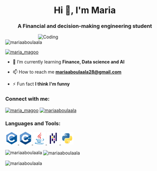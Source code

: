 <h1 align="center">Hi 👋, I'm Maria</h1>
<h3 align="center">A Financial and decision-making engineering student</h3>
<img align="right" topmargin="200" alt="Coding" width="400" src="https://media.tenor.com/1LnewHaxjKUAAAAC/detective-conan-glasses.gif">
<p align="left"> <img src="https://komarev.com/ghpvc/?username=mariaaboulaala&label=Profile%20views&color=0e75b6&style=flat" alt="mariaaboulaala" /> </p>

<p align="left"> <a href="https://twitter.com/maria_magoo" target="blank"><img src="https://img.shields.io/twitter/follow/maria_magoo?logo=twitter&style=for-the-badge" alt="maria_magoo" /></a> </p>

- 🌱 I’m currently learning **Finance, Data science and AI**

- 📫 How to reach me **mariaaboulaala28@gmail.com**

- ⚡ Fun fact **I think I'm funny**

<h3 align="left">Connect with me:</h3>
<p align="left">
<a href="https://twitter.com/maria_magoo" target="blank"><img align="center" src="https://raw.githubusercontent.com/rahuldkjain/github-profile-readme-generator/master/src/images/icons/Social/twitter.svg" alt="maria_magoo" height="30" width="40" /></a>
<a href="https://linkedin.com/in/mariaaboulaala" target="blank"><img align="center" src="https://raw.githubusercontent.com/rahuldkjain/github-profile-readme-generator/master/src/images/icons/Social/linked-in-alt.svg" alt="mariaaboulaala" height="30" width="40" /></a>
</p>

<h3 align="left">Languages and Tools:</h3>
<p align="left"> <a href="https://www.cprogramming.com/" target="_blank" rel="noreferrer"> <img src="https://raw.githubusercontent.com/devicons/devicon/master/icons/c/c-original.svg" alt="c" width="40" height="40"/> </a> <a href="https://www.w3schools.com/cpp/" target="_blank" rel="noreferrer"> <img src="https://raw.githubusercontent.com/devicons/devicon/master/icons/cplusplus/cplusplus-original.svg" alt="cplusplus" width="40" height="40"/> </a> <a href="https://www.java.com" target="_blank" rel="noreferrer"> <img src="https://raw.githubusercontent.com/devicons/devicon/master/icons/java/java-original.svg" alt="java" width="40" height="40"/> </a> <a href="https://pandas.pydata.org/" target="_blank" rel="noreferrer"> <img src="https://raw.githubusercontent.com/devicons/devicon/2ae2a900d2f041da66e950e4d48052658d850630/icons/pandas/pandas-original.svg" alt="pandas" width="40" height="40"/> </a> <a href="https://www.python.org" target="_blank" rel="noreferrer"> <img src="https://raw.githubusercontent.com/devicons/devicon/master/icons/python/python-original.svg" alt="python" width="40" height="40"/> </a> </p>

<p><img align="left" src="https://github-readme-stats.vercel.app/api/top-langs?username=mariaaboulaala&show_icons=true&locale=en&layout=compact" alt="mariaaboulaala" /></p>

<p>&nbsp;<img align="center" src="https://github-readme-stats.vercel.app/api?username=mariaaboulaala&show_icons=true&locale=en" alt="mariaaboulaala" /></p>

<p><img align="center" src="https://github-readme-streak-stats.herokuapp.com/?user=mariaaboulaala&" alt="mariaaboulaala" /></p>
